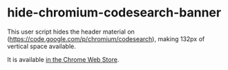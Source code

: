 hide-chromium-codesearch-banner
===============================

This user script hides the header material on (https://code.google.com/p/chromium/codesearch), making 132px of vertical space available.

It is available [in the Chrome Web Store](https://chrome.google.com/webstore/detail/hide-chromium-code-search/podmafjjpjkcjldlhcigjmelmdpignni).
